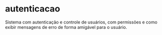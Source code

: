 # autenticacao

Sistema com autenticação e controle de usuários, com permissões e como exibir mensagens de erro de forma amigável para o usuário.
